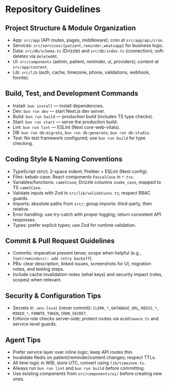 # Repository Guidelines

## Project Structure & Module Organization

- App: `src/app` (API routes, pages, middleware); cron at `src/app/api/cron`.
- Services: `src/services/{patient,reminder,whatsapp}` for business logic.
- Data: `src/db/schema.ts` (Drizzle) and `src/db/index.ts` (connection); soft-deletes via `deletedAt`.
- UI: `src/components` (admin, patient, reminder, ui, providers); content at `src/app/content`.
- Lib: `src/lib` (auth, cache, timezone, phone, validations, webhook, fonnte).

## Build, Test, and Development Commands

- Install: `bun install` — install dependencies.
- Dev: `bun run dev` — start Next.js dev server.
- Build: `bun run build` — production build (includes TS type checks).
- Start: `bun run start` — serve the production build.
- Lint: `bun run lint` — ESLint (Next core-web-vitals).
- DB: `bun run db:migrate`, `bun run db:generate`, `bun run db:studio`.
- Test: No test framework configured; use `bun run build` for type checking.

## Coding Style & Naming Conventions

- TypeScript strict; 2-space indent; Prettier + ESLint (Next config).
- Files: kebab-case; React components `PascalCase` in `*.tsx`.
- Variables/functions: `camelCase`; Drizzle columns `snake_case`, mapped to TS `camelCase`.
- Validate inputs with Zod in `src/lib/validations.ts`; respect RBAC guards.
- Imports: absolute paths from `src/`; group imports: third-party, then relative.
- Error handling: use try-catch with proper logging; return consistent API responses.
- Types: prefer explicit types; use Zod for runtime validation.

## Commit & Pull Request Guidelines

- Commits: imperative present tense; scope when helpful (e.g., `feat(reminders): add retry backoff`).
- PRs: clear description, linked issues, screenshots for UI, migration notes, and testing steps.
- Include cache invalidation notes (what keys) and security impact (roles, scopes) when relevant.

## Security & Configuration Tips

- Secrets in `.env.local` (never commit): `CLERK_*`, `DATABASE_URL`, `REDIS_*`, `MINIO_*`, `FONNTE_TOKEN`, `CRON_SECRET`.
- Enforce role checks server-side; protect routes via `middleware.ts` and service-level guards.

## Agent Tips

- Prefer service layer over inline logic; keep API routes thin.
- Invalidate Redis on patient/reminder/content changes; respect TTLs.
- All time logic in WIB; store UTC, convert using `lib/timezone.ts`.
- Always run `bun run lint` and `bun run build` before committing.
- Use existing components from `src/components/ui/` before creating new ones.
